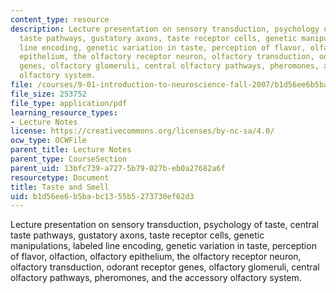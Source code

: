 ```yaml
---
content_type: resource
description: Lecture presentation on sensory transduction, psychology of taste, central
  taste pathways, gustatory axons, taste receptor cells, genetic manipulations, labeled
  line encoding, genetic variation in taste, perception of flavor, olfaction, olfactory
  epithelium, the olfactory receptor neuron, olfactory transduction, odorant receptor
  genes, olfactory glomeruli, central olfactory pathways, pheromones, and the accessory
  olfactory system.
file: /courses/9-01-introduction-to-neuroscience-fall-2007/b1d56ee6b5babc1355b5273730ef62d3_13_tastesmell.pdf
file_size: 253752
file_type: application/pdf
learning_resource_types:
- Lecture Notes
license: https://creativecommons.org/licenses/by-nc-sa/4.0/
ocw_type: OCWFile
parent_title: Lecture Notes
parent_type: CourseSection
parent_uid: 13bfc739-a727-5b79-027b-eb0a27682a6f
resourcetype: Document
title: Taste and Smell
uid: b1d56ee6-b5ba-bc13-55b5-273730ef62d3
---
```

Lecture presentation on sensory transduction, psychology of taste, central taste pathways, gustatory axons, taste receptor cells, genetic manipulations, labeled line encoding, genetic variation in taste, perception of flavor, olfaction, olfactory epithelium, the olfactory receptor neuron, olfactory transduction, odorant receptor genes, olfactory glomeruli, central olfactory pathways, pheromones, and the accessory olfactory system.